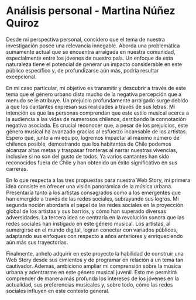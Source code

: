 # Análisis personal - Martina Núñez Quiroz

Desde mi perspectiva personal, considero que el tema de nuestra investigación posee una relevancia innegable. Aborda una problemática sumamente actual que se encuentra arraigada en nuestra comunidad, especialmente entre los jóvenes de nuestro país. Un enfoque de esta naturaleza tiene el potencial de generar un impacto considerable en este público específico y, de profundizarse aún más, podría resultar excepcional.

En mi caso particular, mi objetivo es transmitir y descubrir a través de este tema que el género urbano dista mucho de la negativa percepción que a menudo se le atribuye. Un prejuicio profundamente arraigado surge debido a que los cantantes expresan sus realidades a través de sus letras. Mi intención es que las personas comprendan que este estilo musical acerca a la audiencia a las vidas de numerosos chilenos, derribando la connotación negativa asociada. Es crucial reconocer que, a pesar de los prejuicios, este género musical ha avanzado gracias al esfuerzo incansable de los artistas. Espero que, junto a mi equipo, logremos impactar al máximo número de chilenos posible, demostrando que los habitantes de Chile podemos alcanzar altas metas y traspasar fronteras al narrar nuestras vivencias, inclusive si no son del gusto de todos. Ya varios cantantes han sido reconocidos fuera de Chile y han obtenido un éxito significativo en sus carreras.

En lo que respecta a las tres propuestas para nuestra Web Story, mi primera idea consiste en ofrecer una visión panorámica de la música urbana. Presentaría tanto a los artistas consagrados como a los emergentes que han emergido a través de las redes sociales, subrayando sus logros. Mi segunda noción abordaría el papel de las redes sociales en la proyección global de los artistas y sus barrios, y cómo han superado diversas adversidades. La tercera idea se centraría en la revolución sonora que las redes sociales han instigado en este género musical. Los artistas, al sumergirse en el mundo digital, logran conectar con variados públicos, adaptando sus enfoques con respecto a años anteriores y enriqueciendo aún más sus trayectorias.

Finalmente, anhelo adquirir en este proyecto la habilidad de construir una Web Story desde sus cimientos y de programar en relación a un tema tan cautivador. Además, ambiciono ampliar mi comprensión sobre la música urbana y adentrarme en este género musical juvenil. Esto me permitirá comprender de manera más profunda los intereses de los jóvenes en la actualidad, sus preferencias musicales y, sobre todo, cómo las redes sociales influyen en este contexto general.
